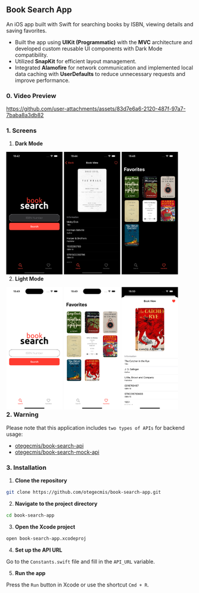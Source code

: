## Book Search App

An iOS app built with Swift for searching books by ISBN, viewing details and saving favorites.

- Built the app using **UIKit (Programmatic)** with the **MVC** architecture and developed custom reusable UI components with Dark Mode compatibility.
- Utilized **SnapKit** for efficient layout management.
- Integrated **Alamofire** for network communication and implemented local data caching with **UserDefaults** to reduce unnecessary requests and improve performance.

### 0. Video Preview

https://github.com/user-attachments/assets/83d7e6a6-2120-487f-97a7-7baba8a3db82

### 1. Screens

1. **Dark Mode**

<div style="float: left;">
    <img src="assets/dark-mode/1.png" style="width: 30%;" />
    <img src="assets/dark-mode/2.png" style="width: 30%;" />
    <img src="assets/dark-mode/3.png" style="width: 30%;" />
</div>

2. **Light Mode**

<div style="float: left;">
    <img src="assets/light-mode/1.png" style="width: 30%;" />
    <img src="assets/light-mode/2.png" style="width: 30%;" />
    <img src="assets/light-mode/3.png" style="width: 30%;" />
</div>

### 2. Warning

Please note that this application includes `two types of APIs` for backend usage:

- [otegecmis/book-search-api](https://github.com/otegecmis/book-search-api)
- [otegecmis/book-search-mock-api](https://github.com/otegecmis/book-search-mock-api)

### 3. Installation

1. **Clone the repository**

```sh
git clone https://github.com/otegecmis/book-search-app.git
```

2. **Navigate to the project directory**

```sh
cd book-search-app
```

3. **Open the Xcode project**

```sh
open book-search-app.xcodeproj
```

4. **Set up the API URL**

Go to the `Constants.swift` file and fill in the `API_URL` variable.

5. **Run the app**

Press the `Run` button in Xcode or use the shortcut `Cmd + R`.
